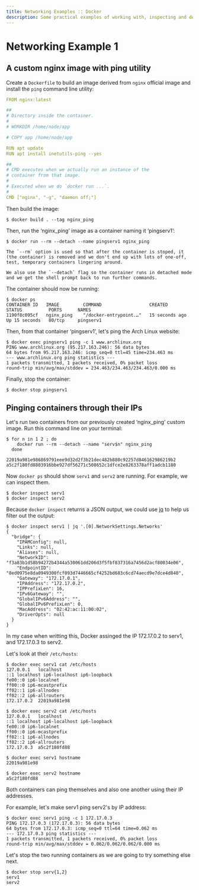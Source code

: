 ```yaml
---
title: Networking Examples :: Docker
description: Some practical examples of working with, inspecting and debugging Docker networking
---
```


# Networking Example 1

## A custom nginx image with ping utility

Create a `Dockerfile` to build an image derived from `nginx` official image and install the `ping` command line utility:

```yaml
FROM nginx:latest

##
# Directory inside the container.
#
# WORKDIR /home/node/app

# COPY app /home/node/app

RUN apt update
RUN apt install inetutils-ping --yes

##
# CMD executes when we actually run an instance of the
# container from that image.
#
# Executed when we do `docker run ...`.
#
CMD ["nginx", "-g", "daemon off;"]
```

Then build the image:

```text
$ docker build . --tag nginx_ping
```

Then, run the ‘nginx_ping’ image as a container naming it ‘pingserv1’:

```text
$ docker run --rm --detach --name pingserv1 nginx_ping
```

```{tip}
The `--rm` option is used so that after the container is stoped, it (the container) is removed and we don't end up with lots of one-off, test, temporary containers lingering around.

We also use the `--detach` flag so the container runs in detached mode and we get the shell prompt back to run further commands.
```

The container should now be running:

```
$ docker ps
CONTAINER ID   IMAGE         COMMAND                  CREATED          STATUS          PORTS      NAMES
1190f8c095cf   nginx_ping    "/docker-entrypoint.…"   15 seconds ago   Up 15 seconds   80/tcp     pingserv1
```

Then, from that container ‘pingserv1’, let's ping the Arch Linux website:

```text
$ docker exec pingserv1 ping -c 1 www.archlinux.org
PING www.archlinux.org (95.217.163.246): 56 data bytes
64 bytes from 95.217.163.246: icmp_seq=0 ttl=45 time=234.463 ms
--- www.archlinux.org ping statistics ---
1 packets transmitted, 1 packets received, 0% packet loss
round-trip min/avg/max/stddev = 234.463/234.463/234.463/0.000 ms
```

Finally, stop the container:

```text
$ docker stop pingserv1
```

## Pinging containers through their IPs

Let's run two containers from our previously created ‘nginx_ping’ custom image.
Run this command line on your terminal:

```text
$ for n in 1 2 ; do
    docker run --rm --detach --name "serv$n" nginx_ping
  done

22019a981e986869791eee9d32d2f3b21dec482b880c92257d846162986219b2
a5c2f180fd8803916bbe927df56271c508652c1dfce2e8263378aff1adcb1180
```

Now `docker ps` should show `serv1` and `serv2` are running.
For example, we can inspect them.

```text
$ docker inspect serv1
$ docker inspect serv2
```

Because `docker inspect` returns a JSON output, we could use [jq](https://github.com/jqlang/jq) to help us filter out the output:

```text
$ docker inspect serv1 | jq '.[0].NetworkSettings.Networks'
{
  "bridge": {
    "IPAMConfig": null,
    "Links": null,
    "Aliases": null,
    "NetworkID": "f3a83b1d58b94272b4344a530061dd206d3f5fbf837316a7456d2acf80034e06",
    "EndpointID": "8ed0975e8da0949300fcf093d7446665cf4252bd683c6cd74aecd9e7dce4d840",
    "Gateway": "172.17.0.1",
    "IPAddress": "172.17.0.2",
    "IPPrefixLen": 16,
    "IPv6Gateway": "",
    "GlobalIPv6Address": "",
    "GlobalIPv6PrefixLen": 0,
    "MacAddress": "02:42:ac:11:00:02",
    "DriverOpts": null
  }
}
```

In my case when writting this, Docker assinged the IP 172.17.0.2 to serv1, and 172.17.0.3 to serv2.

Let's look at their `/etc/hosts`:

```text
$ docker exec serv1 cat /etc/hosts
127.0.0.1	localhost
::1	localhost ip6-localhost ip6-loopback
fe00::0	ip6-localnet
ff00::0	ip6-mcastprefix
ff02::1	ip6-allnodes
ff02::2	ip6-allrouters
172.17.0.2	22019a981e98

$ docker exec serv2 cat /etc/hosts
127.0.0.1	localhost
::1	localhost ip6-localhost ip6-loopback
fe00::0	ip6-localnet
ff00::0	ip6-mcastprefix
ff02::1	ip6-allnodes
ff02::2	ip6-allrouters
172.17.0.3	a5c2f180fd88
```

```text
$ docker exec serv1 hostname
22019a981e98

$ docker exec serv2 hostname
a5c2f180fd88
```

Both containers can ping themselves and also one another using their IP addresses.

For example, let's make serv1 ping serv2's by IP address:

```text
$ docker exec serv1 ping -c 1 172.17.0.3
PING 172.17.0.3 (172.17.0.3): 56 data bytes
64 bytes from 172.17.0.3: icmp_seq=0 ttl=64 time=0.062 ms
--- 172.17.0.3 ping statistics ---
1 packets transmitted, 1 packets received, 0% packet loss
round-trip min/avg/max/stddev = 0.062/0.062/0.062/0.000 ms
```

Let's stop the two running containers as we are going to try something else next.

```text
$ docker stop serv{1,2}
serv1
serv2
```
